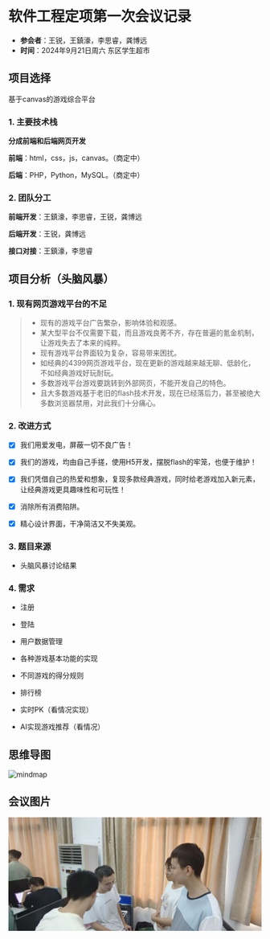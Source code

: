 

# 软件工程定项第一次会议记录

 * **参会者**：王锐，王鎮濠，李思睿，龚博远
 * **时间**：2024年9月21日周六 东区学生超市

## 项目选择
基于canvas的游戏综合平台

### 1. 主要技术栈
**分成前端和后端网页开发**

**前端**：html，css，js，canvas。（商定中）

**后端**：PHP，Python，MySQL。（商定中）


### 2. 团队分工

**前端开发**：王鎮濠，李思睿，王锐，龚博远

**后端开发**：王锐，龚博远

**接口对接**：王鎮濠，李思睿




## 项目分析（头脑风暴）

### 1. 现有网页游戏平台的不足
>* 现有的游戏平台广告繁杂，影响体验和观感。
>* 某大型平台不仅需要下载，而且游戏良莠不齐，存在普遍的氪金机制，让游戏失去了本来的纯粹。
>* 现有游戏平台界面较为复杂，容易带来困扰。
>* 如经典的4399网页游戏平台，现在更新的游戏越来越无聊、低龄化，不如经典游戏好玩耐玩。
>* 多数游戏平台游戏要跳转到外部网页，不能开发自己的特色。
>* 且大多数游戏基于老旧的flash技术开发，现在已经落后力，甚至被绝大多数浏览器禁用，对此我们十分痛心。

### 2. 改进方式

- [x] 我们用爱发电，屏蔽一切不良广告！

- [x] 我们的游戏，均由自己手搓，使用H5开发，摆脱flash的牢笼，也便于维护！

- [x] 我们凭借自己的热爱和想象，复现多款经典游戏，同时给老游戏加入新元素，让经典游戏更具趣味性和可玩性！

- [x] 消除所有消费陷阱。

- [x] 精心设计界面，干净简洁又不失美观。



### 3. 题目来源

* 头脑风暴讨论结果


### 4. 需求

* 注册

* 登陆

* 用户数据管理

* 各种游戏基本功能的实现

* 不同游戏的得分规则

* 排行榜

* 实时PK（看情况实现）

* AI实现游戏推荐（看情况）


## 思维导图

![mindmap](https://images.gitee.com/uploads/images/2020/1027/151130_7206c430_8073702.png "introduction.png")


## 会议图片

![conf record](./images/meeting.jpg)